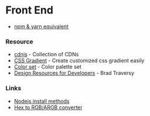 # Front End

* [npm & yarn equivalent](https://devhints.io/yarn)

### Resource

* [cdnjs](https://cdnjs.com/) - Collection of CDNs
* [CSS Gradient](https://cssgradient.io/) - Create customized css gradient easily
* [Color set](https://colorhunt.co/) - Color palette set
* [Design Resources for Developers](https://github.com/bradtraversy/design-resources-for-developers) - Brad Traversy

### Links

* [Nodejs install methods](https://www.digitalocean.com/community/tutorials/how-to-install-node-js-on-ubuntu-20-04)
* [Hex to RGB/ARGB converter](http://hex2rgba.devoth.com/)

